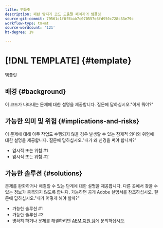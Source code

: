 ```yaml
---
title: 템플릿
description: 패턴 탐지기 코드 도움말 페이지의 템플릿
source-git-commit: 79561c1f0f5bab7c070557e3fd950c728c33e79c
workflow-type: tm+mt
source-wordcount: '121'
ht-degree: 1%

---
```



# [!DNL TEMPLATE] {#template}

템플릿

## 배경 {#background}

이 코드가 나타내는 문제에 대한 설명을 제공합니다.
질문에 답하십시오.&quot;이게 뭐야?&quot;

## 가능한 의미 및 위험 {#implications-and-risks}

이 문제에 대해 아무 작업도 수행되지 않을 경우 발생할 수 있는 잠재적 의미와 위험에 대한 설명을 제공합니다.
질문에 답하십시오.&quot;내가 왜 신경을 써야 합니까?&quot;

* 암시적 또는 위험 #1
* 암시적 또는 위험 #2

## 가능한 솔루션 {#solutions}

문제를 완화하거나 해결할 수 있는 단계에 대한 설명을 제공합니다. 다른 곳에서 찾을 수 있는 정보가 중복되지 않도록 합니다. 가능하면 공개 Adobe 설명서를 참조하십시오.
질문에 답하십시오.&quot;내가 어떻게 해야 할까?&quot;

* 가능한 솔루션 #1
* 가능한 솔루션 #2
* 명확히 하거나 문제를 해결하려면 [AEM 지원 팀](https://helpx.adobe.com/enterprise/using/support-for-experience-cloud.html)에 문의하십시오.
